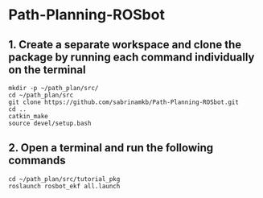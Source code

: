 # Path-Planning-ROSbot

## 1. Create a separate workspace and clone the package by running each command individually on the terminal
```
mkdir -p ~/path_plan/src/
cd ~/path_plan/src
git clone https://github.com/sabrinamkb/Path-Planning-ROSbot.git
cd ..
catkin_make 
source devel/setup.bash
```

## 2. Open a terminal and run the following commands
```
cd ~/path_plan/src/tutorial_pkg
roslaunch rosbot_ekf all.launch
```
